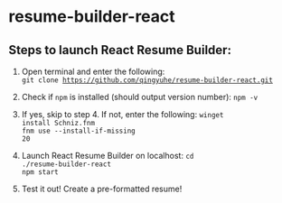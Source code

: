 ﻿# resume-builder-react

## Steps to launch React Resume Builder: 

1. Open terminal and enter the following: <br>
<code>git clone https://github.com/qingyuhe/resume-builder-react.git</code>

2. Check if <code>npm</code> is installed (should output version number): 
<code>npm -v</code>

3. If yes, skip to step 4. If not, enter the following: 
<code>winget install Schniz.fnm</code><br>
<code>fnm use --install-if-missing 20</code>

4. Launch React Resume Builder on localhost: 
<code>cd ./resume-builder-react</code><br>
<code>npm start</code>

5. Test it out! Create a pre-formatted resume!
